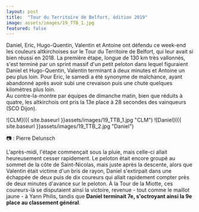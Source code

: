 ```yaml
---
layout: post
title:  "Tour du Territoire de Belfort, édition 2019"
image: assets/images/19_TTB_1.jpg
featured: false
---
```


Daniel, Eric, Hugo-Quentin, Valentin et Antoine ont défendu ce week-end les couleurs altkirchoises sur le Tour du Territoire de Belfort, qui leur avait si bien réussi en 2018\. La première étape, longue de 130 km très vallonnés, s'est terminé par un sprint massif d'un petit peloton dans lequel figuraient Daniel et Hugo-Quentin, Valentin terminant à deux minutes et Antoine un peu plus loin. Pour Eric, le samedi a été synonyme de malchance, ayant abandonné après avoir subi une crevaison puis une chute quelques kilomètres plus loin.  
Au contre-la-montre par équipes de dimanche matin, bien que réduits à quatre, les altkirchois ont pris la 13e place à 28 secondes des vainqueurs (SCO Dijon).  

![CLM]({{ site.baseurl }}assets/images/19_TTB_1.jpg "CLM")
![Daniel]({{ site.baseurl }}assets/images/19_TTB_2.jpg "Daniel")

 &#128247; : Pierre Delunsch

L'après-midi, l'étape commençait sous la pluie, mais celle-ci allait heureusement cesser rapidement. Le peloton était encore groupé au sommet de la côte de Saint-Nicolas, mais juste après la descente, alors que Valentin était victime d'un bris de rayon, Daniel s'extirpait dans une échappée de deux puis de dix coureurs qui allait rapidement compter près de deux minutes d'avance sur le peloton. À la Tour de la Miotte, ces coureurs-là se disputaient ainsi la victoire, revenue - tout comme le maillot jaune - à Yann Philis, tandis que **Daniel terminait 7e, s'octroyant ainsi la 9e place au classement général**.

